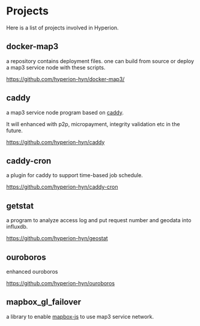 # Projects
Here is a list of projects involved in Hyperion.

## docker-map3
a repository contains deployment files. one can build from source or deploy a map3 service node with these scripts.

https://github.com/hyperion-hyn/docker-map3/

## caddy
a map3 service node program based on [caddy](https://github.com/caddyserver/caddy).

It will enhanced with p2p, micropayment, integrity validation etc in the future.

https://github.com/hyperion-hyn/caddy

## caddy-cron
a plugin for caddy to support time-based job schedule.

https://github.com/hyperion-hyn/caddy-cron

## getstat

a program to analyze access log and put request number and geodata into influxdb.

https://github.com/hyperion-hyn/geostat

## ouroboros

enhanced ouroboros

https://github.com/hyperion-hyn/ouroboros

## mapbox_gl_failover
a library to enable [mapbox-js](https://docs.mapbox.com/mapbox-gl-js/api/) to use map3 service network.

